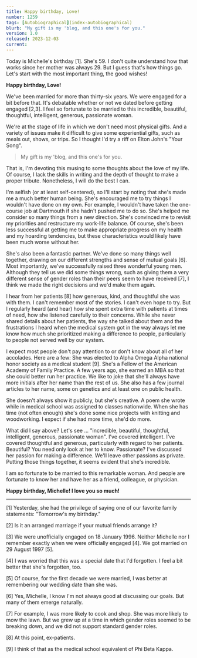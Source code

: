 ```yaml
---
title: Happy birthday, Love!
number: 1259
tags: [Autobiographical](index-autobiographical)
blurb: "My gift is my 'blog, and this one's for you."
version: 1.0
released: 2023-12-03
current: 
---
```

Today is Michelle's birthday [1]. She's 59. I don't quite understand how that works since her mother was always 29. But I guess that's how things go. Let's start with the most important thing, the good wishes!

**Happy birthday, Love!**

We've been married for more than thirty-six years. We were engaged for a bit before that. It's debatable whether or not we dated before getting engaged [2,3]. I feel so fortunate to be married to this incredible, beautiful, thoughtful, intelligent, generous, passionate woman. 

We're at the stage of life in which we don't need most physical gifts. And a variety of issues make it difficult to give some experiential gifts, such as meals out, shows, or trips. So I thought I'd try a riff on Elton John's "Your Song".

> My gift is my 'blog, and this one's for you.

That is, I'm devoting this musing to some thoughts about the love of my life.  Of course, I lack the skills in writing and the depth of thought to make a proper tribute. Nonetheless, I will do the best I can.

I'm selfish (or at least self-centered), so I'll start by noting that she's made me a much better human being. She's encouraged me to try things I wouldn't have done on my own. For example, I wouldn't have taken the one-course job at Dartmouth if she hadn't pushed me to do so. She's helped me consider so many things from a new direction. She's convinced me to revisit my priorities and restructure my work-life balance. Of course, she's been less successful at getting me to make appropriate progress on my health and my hoarding tendencies, but these characteristics would likely have been much worse without her.

She's also been a fantastic partner. We've done so many things well together, drawing on our different strengths and sense of mutual goals [6]. Most importantly, we've successfully raised three wonderful young men. Although they tell us we did some things wrong, such as giving them a very different sense of gender roles than their peers seem to have received [7], I think we made the right decisions and we'd make them again.

I hear from her patients [8] how generous, kind, and thoughtful she was with them. I can't remember most of the stories. I can't even hope to try. But I regularly heard (and hear) how she spent extra time with patients at times of need, how she listened carefully to their concerns. While she never shared details about her patients, the way she talked about them and the frustrations I heard when the medical system got in the way always let me know how much she prioritized making a difference to people, particularly to people not served well by our system.

I expect most people don't pay attention to or don't know about all of her accolades. Here are a few: She was elected to Alpha Omega Alpha national honor society as a medical student [9]. She's a Fellow of the American Academy of Family Practice. A few years ago, she earned an MBA so that she could better run her practice. We like to joke that she'll always have more initials after her name than the rest of us. She also has a few journal articles to her name, some on genetics and at least one on public health.

She doesn't always show it publicly, but she's creative. A poem she wrote while in medical school was assigned to classes nationwide. When she has time (not often enough) she's done some nice projects with knitting and woodworking. I expect if she had more time, she'd do more.

What did I say above? Let's see ... "incredible, beautiful, thoughtful, intelligent, generous, passionate woman". I've covered intelligent. I've covered thoughtful and generous, particularly with regard to her patients. Beautiful? You need only look at her to know. Passionate? I've discussed her passion for making a difference. We'll leave other passions as private. Putting those things together, it seems evident that she's incredible.

I am so fortunate to be married to this remarkable woman. And people are fortunate to know her and have her as a friend, colleague, or physician.

**Happy birthday, Michelle! I love you so much!**

---

[1] Yesterday, she had the privilege of saying one of our favorite family statements: "Tomorrow's my birthday."

[2] Is it an arranged marriage if your mutual friends arrange it?

[3] We were unofficially engaged on 18 January 1996. Neither Michelle nor I remember exactly when we were officially engaged [4]. We got married on 29 August 1997 [5].

[4] I was worried that this was a special date that I'd forgotten. I feel a bit better that she's forgotten, too.

[5] Of course, for the first decade we were married, I was better at remembering our wedding date than she was.

[6] Yes, Michelle, I know I'm not always good at discussing our goals. But many of them emerge naturally.

[7] For example, I was more likely to cook and shop. She was more likely to mow the lawn. But we grew up at a time in which gender roles seemed to be breaking down, and we did not support standard gender roles.

[8] At this point, ex-patients.

[9] I think of that as the medical school equivalent of Phi Beta Kappa.
